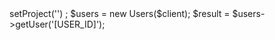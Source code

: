 <?php

use Appwrite\Client;
use Appwrite\Services\Users;

$client = new Client();

$client
    ->setProject('')
;

$users = new Users($client);

$result = $users->getUser('[USER_ID]');